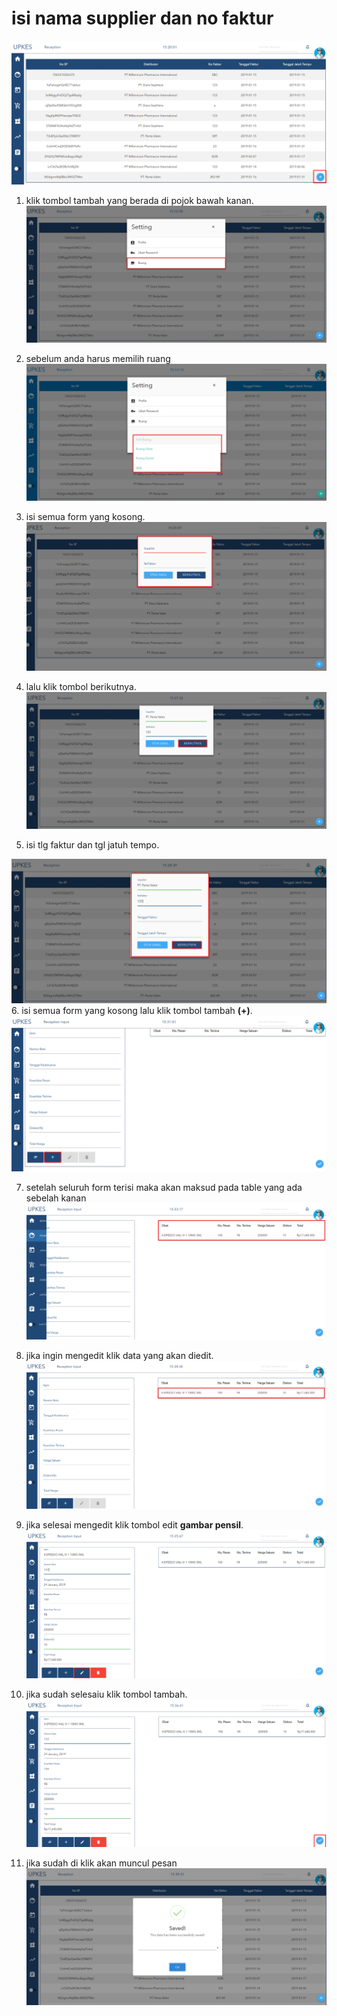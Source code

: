 # isi nama supplier dan no faktur

![item](img/tambah.png)
1. klik tombol tambah yang berada di pojok bawah kanan.
![gambar](img/16.png)
2. sebelum anda harus memilih ruang 
![gambar](img/17.png)
3. isi semua form yang kosong.
![gambar](img/18.png)

4. lalu klik tombol berikutnya.
![gambar](img/19.png)

5. isi tlg faktur dan tgl jatuh tempo.

![gambar](img/20.png)
6. isi semua form yang kosong lalu klik tombol tambah **(+)**.
![gambar](img/21.png)

7. setelah seluruh form terisi maka akan maksud pada table yang ada sebelah kanan
![gambar](img/22.png)

8. jika ingin mengedit klik data yang akan diedit.
![gambar](img/23.png)

9. jika selesai mengedit klik tombol edit **gambar pensil**.
![gambar](img/24.png)

10. jika sudah selesaiu klik tombol tambah.
![gambar](img/25.png)

11. jika sudah di klik akan muncul pesan
![gambar](img/26.png)